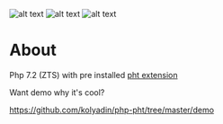 ![alt text](https://img.shields.io/docker/automated/kolyadin/php-pht.svg)
![alt text](https://img.shields.io/docker/build/kolyadin/php-pht.svg)
![alt text](https://img.shields.io/docker/pulls/kolyadin/php-pht.svg)

# About

Php 7.2 (ZTS) with pre installed [pht extension](http://php.net/pht)

Want demo why it's cool?

https://github.com/kolyadin/php-pht/tree/master/demo